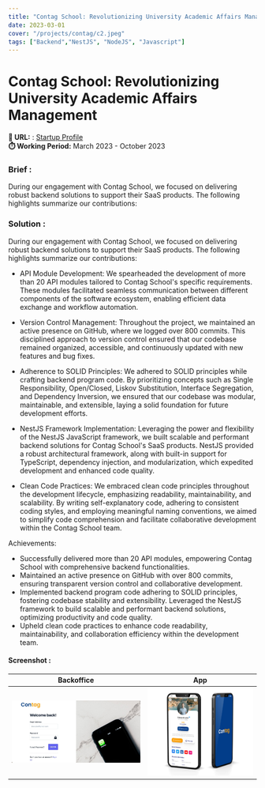 ```yaml
---
title: "Contag School: Revolutionizing University Academic Affairs Management"
date: 2023-03-01
cover: "/projects/contag/c2.jpeg"
tags: ["Backend","NestJS", "NodeJS", "Javascript"]
---
```


# Contag School: Revolutionizing University Academic Affairs Management

**🔗 URL:** : [Startup Profile](https://contag.id/) <br> 
**⏱️ Working Period:** March 2023 - October 2023 <br> 

### Brief :
During our engagement with Contag School, we focused on delivering robust backend solutions to support their SaaS products. The following highlights summarize our contributions:

### Solution :
During our engagement with Contag School, we focused on delivering robust backend solutions to support their SaaS products. The following highlights summarize our contributions:

- API Module Development: We spearheaded the development of more than 20 API modules tailored to Contag School's specific requirements. These modules facilitated seamless communication between different components of the software ecosystem, enabling efficient data exchange and workflow automation.

- Version Control Management: Throughout the project, we maintained an active presence on GitHub, where we logged over 800 commits. This disciplined approach to version control ensured that our codebase remained organized, accessible, and continuously updated with new features and bug fixes.

- Adherence to SOLID Principles: We adhered to SOLID principles while crafting backend program code. By prioritizing concepts such as Single Responsibility, Open/Closed, Liskov Substitution, Interface Segregation, and Dependency Inversion, we ensured that our codebase was modular, maintainable, and extensible, laying a solid foundation for future development efforts.

- NestJS Framework Implementation: Leveraging the power and flexibility of the NestJS JavaScript framework, we built scalable and performant backend solutions for Contag School's SaaS products. NestJS provided a robust architectural framework, along with built-in support for TypeScript, dependency injection, and modularization, which expedited development and enhanced code quality.

- Clean Code Practices: We embraced clean code principles throughout the development lifecycle, emphasizing readability, maintainability, and scalability. By writing self-explanatory code, adhering to consistent coding styles, and employing meaningful naming conventions, we aimed to simplify code comprehension and facilitate collaborative development within the Contag School team.


Achievements:
- Successfully delivered more than 20 API modules, empowering Contag School with comprehensive backend functionalities.
- Maintained an active presence on GitHub with over 800 commits, ensuring transparent version control and collaborative development.
- Implemented backend program code adhering to SOLID principles, fostering codebase stability and extensibility.
Leveraged the NestJS framework to build scalable and performant backend solutions, optimizing productivity and code quality.
- Upheld clean code practices to enhance code readability, maintainability, and collaboration efficiency within the development team.



#### Screenshot :
| Backoffice       | App       |
| -------------- | -------------- |
| ![/projects/contag/c1.jpeg](/projects/contag/c1.jpeg) | ![/projects/contag/c2.jpeg](/projects/contag/c2.jpeg) |
